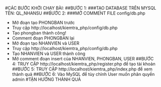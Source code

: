 #CÁC BƯỚC KHỞI CHẠY BÀI:
##BƯỚC 1:
###TẠO DATABASE TRÊN MYSQL TÊN: QL_NHANSU
##BƯỚC 2:
###MỞ COMMENT FILE config/db.php
- Mở đoạn tạo PHONGBAN trước
- Truy cập http://localhost/kiemtra_php/config/db.php
- Tạo phongban thành công!
- Comment đoạn PHONGBAN lại
- Mở đoạn tạo NHANVIEN và USER
- Truy cập http://localhost/kiemtra_php/config/db.php
- Tạo NHANVIEN và USER thành công
- Mở comment đoạn insert của NHANVIEN, PHONGBAN, USER
##BƯỚC 4: TRUY CẬP http://localhost/kiemtra_php/register.php để tạo tài khoản
##BƯỚC 5: TRUY CẬP http://localhost/kiemtra_php/index.php để xem thành quả
##BƯỚC 6: Vào MySQL để tùy chỉnh User muốn phân quyền admin
#TẬN HƯỞNG THÀNH QUẢ
